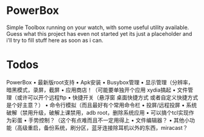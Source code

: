 # PowerBox
Simple Toolbox running on your watch, with some useful utility available. Guess what this project has even not started yet its just a placeholder and i'll try to fill stuff here as soon as i can.

# Todos
PowerBox • 最新版root支持 • Apk安装 • Busybox管理 • 显示管理（分辨率，暗黑模式，录屏，截屏 • 应用商店！（可能要单独开个应用 xydia搞起 • 文件管理（或许可以开个远程ftp • 快捷开关（悬浮窗 桌面快捷方式 或者自定义快捷方式是个好主意？） • 命令行模拟（而且最好有个常用命令栏 • 投屏/远程投屏 • 系统破解（禁用升级，破解上课禁用，adb root，删除系统应用 • 可以搞个tcl实现作为彩蛋 • 手势控制？（这个有点难而且不一定用得上 • 文件编辑器？ • 其他小功能（高级重启，备份系统，刷分区，蓝牙连接除耳机以外的东西，miracast？
